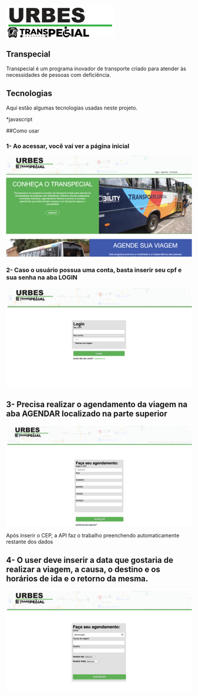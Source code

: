 ![Logo](https://github.com/antoniocCarvalho/Transpecial/blob/main/img/logoUrbes.png)

## Transpecial

Transpecial é um programa inovador de transporte criado para atender às necessidades de pessoas com deficiência.


## Tecnologias

Aqui estão algumas tecnologias usadas neste projeto.

*javascript



##Como usar

### 1- Ao acessar, você vai ver a página inicial
![incio](https://github.com/antoniocCarvalho/Transpecial/blob/main/img/inicial%2022.38.48.png)


### 2- Caso o usuário possua uma conta, basta inserir seu cpf e sua senha na aba LOGIN
![login](https://github.com/antoniocCarvalho/Transpecial/blob/main/img/login%2022.38.48.png)


## 3- Precisa realizar o agendamento da viagem na aba AGENDAR localizado na parte superior
![agenI](https://github.com/antoniocCarvalho/Transpecial/blob/main/img/agendamentoI%2022.38.48.png)

Após inserir o CEP, a API faz o trabalho preenchendo automaticamente restante dos dados


## 4- O user deve inserir a data que gostaria de realizar a viagem, a causa, o destino e os horários de ida e o retorno da mesma.
![agenII](https://github.com/antoniocCarvalho/Transpecial/blob/main/img/agendamentoII%2022.38.48.png)
